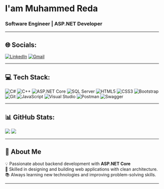 # I'am Muhammed Reda
### Software Engineer | ASP.NET Developer

---

## 🌐 Socials:
[![LinkedIn](https://img.shields.io/badge/LinkedIn-%230077B5.svg?logo=linkedin&logoColor=white)](https://www.linkedin.com/in/muhammedrrd/)
[![Gmail](https://img.shields.io/badge/Gmail-D14836?logo=gmail&logoColor=white)](mailto:moreda263@gmail.com)

---

## 💻 Tech Stack:
![C#](https://img.shields.io/badge/C%23-239120?logo=c-sharp&logoColor=white)
![C++](https://img.shields.io/badge/C++-00599C?logo=cplusplus&logoColor=white)
![ASP.NET Core](https://img.shields.io/badge/ASP.NET%20Core-512BD4?logo=dotnet&logoColor=white)
![SQL Server](https://img.shields.io/badge/SQL%20Server-CC2927?logo=microsoftsqlserver&logoColor=white)
![HTML5](https://img.shields.io/badge/HTML5-E34F26?logo=html5&logoColor=white)
![CSS3](https://img.shields.io/badge/CSS3-1572B6?logo=css3&logoColor=white)
![Bootstrap](https://img.shields.io/badge/Bootstrap-7952B3?logo=bootstrap&logoColor=white)
![Git](https://img.shields.io/badge/Git-F05032?logo=git&logoColor=white)
![JavaScript](https://img.shields.io/badge/JavaScript-F7DF1E?logo=javascript&logoColor=black)
![Visual Studio](https://img.shields.io/badge/Visual%20Studio-5C2D91?logo=visualstudio&logoColor=white)
![Postman](https://img.shields.io/badge/Postman-FF6C37?logo=postman&logoColor=white)
![Swagger](https://img.shields.io/badge/Swagger-85EA2D?logo=swagger&logoColor=black)

---

## 📊 GitHub Stats:
![](https://github-readme-stats.vercel.app/api?username=MuhammedReda263&theme=tokyonight&hide_border=false&include_all_commits=true&count_private=true)
![](https://github-readme-stats.vercel.app/api/top-langs/?username=MuhammedReda263&theme=tokyonight&hide_border=false&include_all_commits=true&count_private=true&layout=compact)

---

## 🚀 About Me
💡 Passionate about backend development with **ASP.NET Core**  
📌 Skilled in designing and building web applications with clean architecture.  
📚 Always learning new technologies and improving problem-solving skills.  

---
